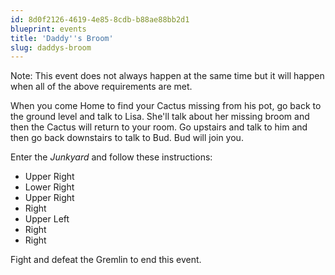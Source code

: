 ```yaml
---
id: 8d0f2126-4619-4e85-8cdb-b88ae88bb2d1
blueprint: events
title: 'Daddy''s Broom'
slug: daddys-broom
---
```

Note: This event does not always happen at the same time but it will happen when all of the above requirements are met.

When you come Home to find your Cactus missing from his pot, go back to the ground level and talk to Lisa. She'll talk about her missing broom and then the Cactus will return to your room. Go upstairs and talk to him and then go back downstairs to talk to Bud. Bud will join you.

Enter the *Junkyard* and follow these instructions:

* Upper Right
* Lower Right
* Upper Right
* Right
* Upper Left
* Right
* Right

Fight and defeat the Gremlin to end this event.